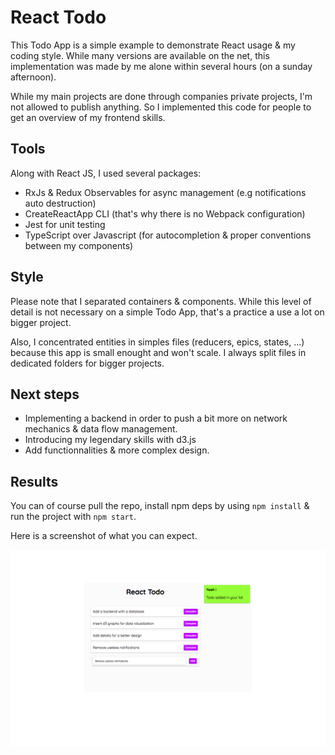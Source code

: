 # React Todo

This Todo App is a simple example to demonstrate React usage & my coding style. While many versions are available on the net, this implementation was made by me alone within several hours (on a sunday afternoon).

While my main projects are done through companies private projects, I'm not allowed to publish anything. So I implemented this code for people to get an overview of my frontend skills.

## Tools

Along with React JS, I used several packages:

- RxJs & Redux Observables for async management (e.g notifications auto destruction)
- CreateReactApp CLI (that's why there is no Webpack configuration)
- Jest for unit testing
- TypeScript over Javascript (for autocompletion & proper conventions between my components)

## Style

Please note that I separated containers & components. While this level of detail is not necessary on a simple Todo App, that's a practice a use a lot on bigger project.

Also, I concentrated entities in simples files (reducers, epics, states, ...) because this app is small enought and won't scale. I always split files in dedicated folders for bigger projects.

## Next steps

- Implementing a backend in order to push a bit more on network mechanics & data flow management.
- Introducing my legendary skills with d3.js
- Add functionnalities & more complex design.

## Results

You can of course pull the repo, install npm deps by using `npm install` & run the project with `npm start`.

Here is a screenshot of what you can expect.

![Screenshot](/screenshot.png)